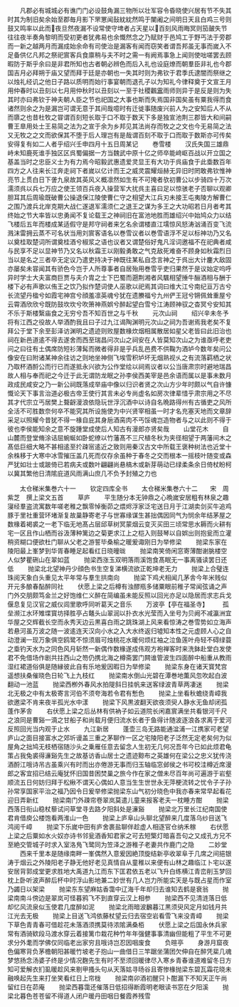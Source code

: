<!-- { "loadSidebar": true } -->
　　凡郡必有城城必有谯门门必设鼓角漏三物所以壮军容令昏晓使兴居有节不失其时其为制旧矣余始至郡毎月影下罘罳闻鼔紞紞然鸣于闉阇之间明日天且白鸡三号则鼓又鸣率以此而夜旦然夜漏不设常使守埤者占天星以百刻风雨晦冥则笳皷失节往往夜半奏角黎明而受初更者犹弗易也余慨然念之乃赋财于邑鸠工于野丐法于旁郡而一新之越两月而漏成始余命有司使治是漏客有闻而窃笑者谓吾邦虽无事而嵗入不足备供亿凡邦之祭祀賔客兵食廪稍与夫不时之需一有阙焉事急上闻则使咄嗟罢去顾暇防于斯乎余曰是非君所知也古者朝必辨色而后入礼也设庭燎而朝羣臣非礼也今郡国吉月必拜朔于庙又望而拜于廷是亦朝也一失其时则为弗钦于君季氏逮闇而祭继之以烛礼经讥之他日子路以质明而始行事宴朝而退孔子以为知礼今律释奠于文宣王月用仲春时以丑刻以七月用仲秋时以丑刻以一至于社稷飌靁雨师则异于是反是则为失其时亦曰弗钦于神夫朝人臣之节也祀国之大事也斯而失焉国非国矣虽有粟我得而食诸然则余之为是漏岂可谓无意于其间哉噫时有迁徙事随废兴前人为之安知后人不从而隳之也昔杜牧之甞谓百刻短长取于口不取于数天下多是独宣池荆三郡皆大和间嗣曹王臯用处士王易简之法为之宣于余为乡邦见其法尚存而牧之之文也今无易简之法又无牧之之文而欲保其不堕于后人理岂有是哉谓百刻不取于口而取于数斯亦可传矣安得复有如二人者乎绍兴壬申四月十五日周某记
　　巻雪楼
　　汉氏失国三雄鼎峙未知鹿死谁手独区区呉蜀偏据一方当魏武中原十亿之师卒能﨑岖百战以开立国之基盖当时之忠臣义士为有力焉今昭毅武惠遗爱灵显王有大功于呉庙食于此埀数百年四方之人往来长江奔走祠下者嵗以亿计而王之威灵震耀烜赫无异旧时罔敢弗钦惟神亮节上贯白日下詟九泉故其英风义概凛然如生有不可掩者欤初曹公以步骑四十万次濡须呉以兵七万应之使王领百兵夜入操营军大扰呉主喜曰足以惊骇老子否聊以观卿胆耳其后周瑜既破曹公操退保江陵使曹仁守之相望大江兵刃未接王屯夷陵方解曹仁之围乃渡兵北岸克期大战仁遂退军濡须仁之退王之谋为多王之大功昭若日月者考其终始之节大率皆以忠勇闻不复论载王之神祠旧在富池地胜而雄绍兴中始鸠众力以结飞楼后五年而楼成某适假守是邦守祠者来乞名余谓楼直江壖惊风怒涛汹涌百变飞流溅沫雷拥云蒸不可名状当用刘賔客语名以巻雪议者以巻雪语浮不足以标神功乃又名以奠桂取楚词所谓奠桂酒兮椒浆之语也议者又谓楚俗好鬼凡淫词邀福不在祀典者咸与民享不足以显神节乃又名以秋霜王以刚毅勇敢之气克敌死难奋不顾身如秋霜烈日当以是名之三者卒无定议乃遣吏持决于神既往某私自念言神之于呉出大计鏖大敌固亦屡矣未甞闻其有骄色今岂于人所尊事者自居殆用巻雪乎吏归果然于是议始定呜呼异时学士大夫富商巨贾与夫介胄之士下巴蜀而遡荆湘者风颿相望捶牛酾酒相与酬于楼下必有声歌以侑王之饮乃拟作楚词使人巫歌以祀焉其词曰维大江兮南纪亘万古兮长流望丹楹兮如霞宅神宫兮顔羞凛英魂兮犹在遗賸福兮九州俨王冠兮锵佩耸重屋兮云霄酒欣欣兮既防鼓坎坎兮吹箫神燕娯兮醉起望白雪兮江涛顾神驭之杳冥兮安知其不乐于斯楼繄庙食之无穷兮吾不知百世之与千秋
　　元次山祠
　　绍兴辛未冬予将有江西之役故人举酒酌我且曰子过九江谒陶渊明元次山之祠为吾谢焉我老矣不复拜公于堂下余至彭泽访渊明之遗迹则败屋数椽炊烟相属散居如星父老皆曰此旧治也祠在新邑道逺不得去遂舍而西至瑞昌问次山之祠安在人皆莫知次山之为谁亟呼老吏问之曰往有土偶席防短衫薄髯而微者得非是乎兵乱邑费不供鞠为酒垆今数年矣问公像安在曰附诸某神余往访之则地坐神侧飞埃雪积垆坏无烟熟视乆之有流落羁栖之状乃取杯酒酹公而行已而遂抵永兴欲为公作堂绘以祠焉议者以公当唐肃宗时避地瑞昌故人相与奉而祀之今迁于此无谓防龙眠之孙李侯西美宰是邑余语而属以是事未数月政成民咸安之乃一新公祠既落成举庙中像以归识者贤之次山方少年时颇以气自许慷慨论天下事言治道必极古帝王使行其言未必专尚虚名如房次律辈惜乎肃宗用之不尽其才代宗立丐居樊上聱齖漫浪依隐玩世浮沉酒中以诗自名晩路得州有古循吏之风所全活不可胜数奈何卒不能究其所设施使为中兴贤宰相虽一时才名充塞天地而文章辞采足以照耀今昔犹不得一椽自庇其身巵酒脔肉不丐馁魂岂造物者与之以此则不得于彼也李侯能知余之意不旋踵堂成使后人知古有漫郎亦贤矣哉
　　山堂花木
　　自山麓而登堂脩涂诘屈蜿蜒如卧蛇缭以竹藩髙不三尺植冬秋为夹径相望于两藩间木之髙低巨细大略不甚相逺至扵疎宻逺近之致则用秦汉古文中所载王褒种树法也近堂十余株移于大寒中冰雪摧压盖几死而仅存余虽种于春冬之交而根本一摇枝叶随变或森严犹如壮士或跛倚已若病夫或数叶翩翩尚悬槁木或新芽萌动已绿柔条余日倚杖盼柯以冀其繁他日清隂庇道风雨满山庶几不负予封殖之力也







　　太仓稊米集巻六十一
　　钦定四库全书
　　太仓稊米集巻六十二　　宋　周紫芝　撰上梁文五首
　　草庐
　　平生随分本无钟鼎之心晩嵗安居粗有林泉之趣寖经羣盗流寓数年嗟老稚之飘零悼衡茆之煨烬浮家泛宅送日月于江湖卖剑买牛追鸡豚于里社重营环堵渐复故巢静寄老子与世寡缘谋生甚拙偶因同气为悯余年结茅屋之数椽着褐裘之一老下临无地髙占层邱草树冥蒙烟云变灭买田三顷常思水耨而火耕有宅一区且作山栖而谷汲薄种篱边之菊更求江上之桤入则鼓琴以自娯出则抱瓮而立灌稍资糊口便欲杜门聊从父老之游誓毕桑榆之暖爰诹刚日为举修梁
　　抛梁东家在陵阳最上峯梦到华胥春睡足起看红日晓曈昽
　　抛梁南笑倚闲窓寄薄酣谢朓楼空人似梦瞿硎山在翠如蓝
　　抛梁西涨玉双明落雨溪饱食髙眠无一事离骚读罢日还低
　　抛梁北北望神丹少顔色书生空复涕横流欲正乾坤老无力
　　抛梁上合璧连珠阅天象白头重见太平年常与羣生拱南向
　　抛梁下鸡犬相闻几茅舎今年米贱似开元多酿春酟醉同社
　　伏愿上梁之后樽有浊醪瓶多储粟眼前稚子常闻弦诵之声门外交朋颇笃金兰之好饱维仁义醉在简编虽未能反照以回光亦足以隐居而求志兵戈偃息复见汉官之威仪闾里歌呼同听葛天之音乐
　　万波亭【亭在福圣寺】
　　孤垒濒江水环雉堞寳坊择胜亭占鼇头山翠润以扑衣水光莹而入坐号为贝阙不减瀛洲宜华屋之交辉截长空而永秀天边云黒喜白雨之跳珠湖上风来看惊涛之巻雪势如立海声若悬河虽万波之随一波逺连天汉向小水之入大水终返归墟知本性之元虚顾人心之自动澄澜一现万象俱空鸥鹭不惊须眉可烛桃花水暖何烦红袖之泣鱼莲叶舟轻不碍绿蓑之埀钓天水为之同色风月斩然一新偶作数椽遂成伟观方袍禅客时来洗鉢赴堂白发使君不免借场作剧共拄西山之笏仍携北海之樽斋罢门闗谁管波生四面醉中船重从教雨湿红裙道俗俱是随縁彼此自有乐地爰因暇日为举修梁
　　抛梁东身在诸天寳梵宫遥想扶桑催晓色日轮飞上九枝红
　　抛梁南水倒山光碧在潭巻地薫风忽吹起白波翻动一池蓝
　　抛梁西栁外春风水拍隄斜日挂帆来送客绿波青草两凄迷
　　抛梁北无极之中有太极寄言河伯不须夸海若令君有慙色
　　抛梁上坐看秋蟾绕青嶂我欲邀梁不肯来夜半孤光水中漾
　　抛梁下风黒波翻天欲夜须臾人静水无鱼却闭孤蓬作茅舎
　　右伏愿上梁之后丛林有供衲子如云道院长闲嘉賔满坐共看银河千尺之浪同是曹谿一滴之甘船子和尚载月便归流水长者于鱼得计随波逐浪各求离于爱河反照回光当内观于止水
　　九江新居
　　蓬壶三岛无路能通湓浦一江携家可老望庐山之面目接富水之郊圻谩盖三重之茅聊作一区之宅陵阳老子泛然无定老矣何为似屋角之拙鸠无枝栖宿随沙头之乗雁任意去留念人生初无几何况吾年今已如此烦君龟策占我兔裘得濓谿先生之故基访香山居士之遗迹黥布之英雄何在梁公之忠义犹传浇酒酹江哦诗吊古虽乘兴有时而出亦倦游无事而归玉轴临窓邺侯之书可校洼樽近席漫郎之客宜招已结云庵犹怀旧国昔困焚巢之旅今作在家之僧未尽百年尚可遍游于岩壑顺流五日何妨归拜于松楸不谓天心偶如人意当生生世世永无萍梗流转之忧令子子孙孙常享国家平治之福乃因令日爰举修梁抛梁东山气初分晓色中我亦春来常早起看花迎日弄新红
　　抛梁南门外疎帘卷翠岚莫遣儿童来报客老夫一枕睡方酣
　　抛梁西落日衔山稳杖藜试问草堂寻去路夕阳斜处是濓谿
　　抛梁北万里长江纪南国使君肯借庾公楼饱看两淮山一色
　　抛梁上庐阜山头聊北望醉来几度落乌纱目送飞鸿阅千嶂
　　抛梁下乐嵗中田有庐舍裹盐聊伴趁虚人相逐官仓纳禾稼
　　右伏愿上梁之后粟如水火奴亦诗书邻瓮酒香知君家之可去短檠灯暗喜吾句之又成孔方兄不至絶交管城子时求入室洛鳬飞鹭同为笠泽之游稚子老妻共作鹿门之隐
　　二妙堂
　　西来千里本是随缘南畔一峯偶然入意爰因絶顶旋结新亭收翠阜于几席之间挹银涛于烟云之外陵阳老子静无他好老见真情自从童稚以来便有山林之趣临江卜宅以遂安居背郭成堂更求胜地大禹道九江而东下匡君依五老以飞升白练横江青峦削玉梦回枕上卧听波声醉后杯中时浮山影地兼二妙世有几人岂力所能实天是与既占星而作室乃蠲日以架梁
　　抛梁东东望麻姑香霭中辽海千年却归去谁知去鹤是衰翁
　　抛梁南南斗傍边是翠岚可怪暮鸦飞不到直穿云汉上相参
　　抛梁西不见清涟落日低却忆风流泉似玉使君几度醉如泥
　　抛梁北雨暗波飜暮江黒须臾风定月如钱月共江光去无极
　　抛梁上目送飞鸿依藤杖望云归去宿空岩看雪飞来没青嶂
　　抛梁下草色青青春可借趁花未落酒须携莫待浓隂满桑栢
　　伏愿上梁之后国永休兵家常有酒骑欵段马渡水穿云着接篱巾栽花种竹年年强健事事清幽但能粗了平生不可更求分外耄而学佛仅同临老出家穷且哦诗岂忍因咽废食
　　负暄亭
　　身游月窟夜色偏寒背负茅檐朝阳甚暖竹坡老子抱山一曲借日三竿踞坐蒲团欠伸自在醉凭棐几魂梦悠扬念汤婆子终是少情况麴先生有时不至须回暖律尽入寒乡青春谁道难留冬日方知可爱解衣扪虱暖趁风来剔甲搔头句从天落姑寻旸谷且寄惨椽抛梁东碧瓦霜花晓未融唤起先生来打坐笑看红日上帘栊
　　抛梁南卯酒初醒只卜酣漏下不知天正午尚留红日在茆庵
　　抛梁西暮霭还催落日低招得断霞明老眼读书窓在夕阳溪
　　抛梁北暮色苍苍留不得道人闭户暖丹田咽日餐霞养残雪
